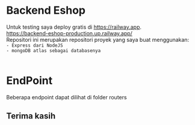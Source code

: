 # Backend Eshop
Untuk testing saya deploy gratis di https://railway.app. </br>
https://backend-eshop-production.up.railway.app/ </br>
Repositori ini merupakan repositori proyek yang saya buat menggunakan:</br>
`- Express dari NodeJS`</br>
`- mongoDB atlas sebagai databasenya`</br></br>

# EndPoint
Beberapa endpoint dapat dilihat di folder routers

## Terima kasih
